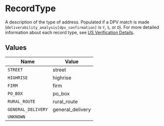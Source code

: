 # RecordType

A description of the type of address. Populated if a DPV match is made (`deliverability_analysis[dpv_confirmation]`
is `Y`, `S`, or `D`). For more detailed information about each record type, see
[US Verification Details](#tag/US-Verification-Types).



## Values

| Name               | Value              |
| ------------------ | ------------------ |
| `STREET`           | street             |
| `HIGHRISE`         | highrise           |
| `FIRM`             | firm               |
| `PO_BOX`           | po_box             |
| `RURAL_ROUTE`      | rural_route        |
| `GENERAL_DELIVERY` | general_delivery   |
| `UNKNOWN`          |                    |